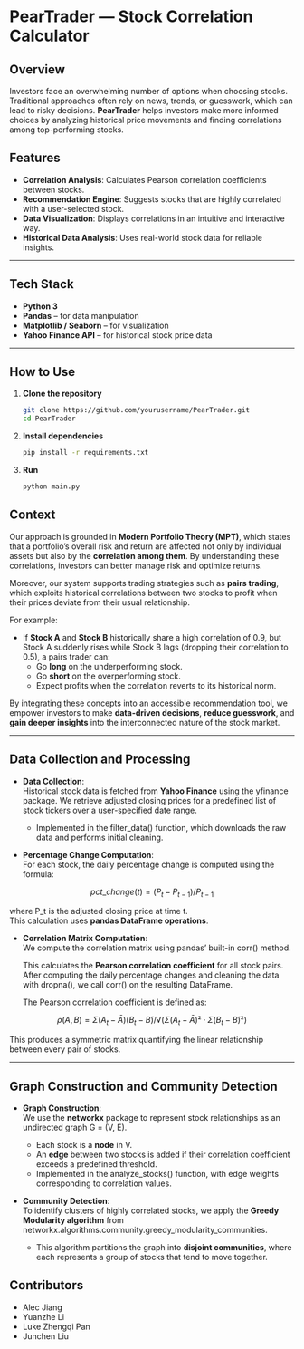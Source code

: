 # PearTrader — Stock Correlation Calculator  
## Overview
Investors face an overwhelming number of options when choosing stocks. Traditional approaches often rely on news, trends, or guesswork, which can lead to risky decisions. **PearTrader** helps investors make more informed choices by analyzing historical price movements and finding correlations among top-performing stocks.


## Features  
- **Correlation Analysis**: Calculates Pearson correlation coefficients between stocks.  
- **Recommendation Engine**: Suggests stocks that are highly correlated with a user-selected stock.  
- **Data Visualization**: Displays correlations in an intuitive and interactive way.  
- **Historical Data Analysis**: Uses real-world stock data for reliable insights.  

---

## Tech Stack  
- **Python 3**  
- **Pandas** – for data manipulation  
- **Matplotlib / Seaborn** – for visualization  
- **Yahoo Finance API** – for historical stock price data  

---

## How to Use  

1. **Clone the repository**  
   ```bash
   git clone https://github.com/yourusername/PearTrader.git
   cd PearTrader
   ```
   
2. **Install dependencies**
   ```bash
   pip install -r requirements.txt
   ```

3. **Run**
    ```bash
    python main.py
    ```

## Context  

Our approach is grounded in **Modern Portfolio Theory (MPT)**, which states that a portfolio’s overall risk and return are affected not only by individual assets but also by the **correlation among them**. By understanding these correlations, investors can better manage risk and optimize returns.  

Moreover, our system supports trading strategies such as **pairs trading**, which exploits historical correlations between two stocks to profit when their prices deviate from their usual relationship.  

For example:  
- If **Stock A** and **Stock B** historically share a high correlation of 0.9, but Stock A suddenly rises while Stock B lags (dropping their correlation to 0.5), a pairs trader can:
  - Go **long** on the underperforming stock.
  - Go **short** on the overperforming stock.  
  - Expect profits when the correlation reverts to its historical norm.  

By integrating these concepts into an accessible recommendation tool, we empower investors to make **data-driven decisions**, **reduce guesswork**, and **gain deeper insights** into the interconnected nature of the stock market.  

---

## Data Collection and Processing  

- **Data Collection**:  
  Historical stock data is fetched from **Yahoo Finance** using the yfinance package. We retrieve adjusted closing prices for a predefined list of stock tickers over a user-specified date range.  
  - Implemented in the filter_data() function, which downloads the raw data and performs initial cleaning.  

- **Percentage Change Computation**:  
  For each stock, the daily percentage change is computed using the formula:  

```math
  pct\_change(t) = (P_t - P_{t-1}) / P_{t-1}  
```
  where P_t is the adjusted closing price at time t.  
  This calculation uses **pandas DataFrame operations**.  

- **Correlation Matrix Computation**:  
  We compute the correlation matrix using pandas’ built-in corr() method.
  
  This calculates the **Pearson correlation coefficient** for all stock pairs. After computing the daily percentage changes and cleaning the data with dropna(), we call corr() on the resulting DataFrame.  

  The Pearson correlation coefficient is defined as:  
```math
  ρ(A, B) = Σ(A_t - Ā)(B_t - B̄) / √(Σ(A_t - Ā)² · Σ(B_t - B̄)²)  
```
  This produces a symmetric matrix quantifying the linear relationship between every pair of stocks.  

---

## Graph Construction and Community Detection  

- **Graph Construction**:  
  We use the **networkx** package to represent stock relationships as an undirected graph G = (V, E).  
  - Each stock is a **node** in V.  
  - An **edge** between two stocks is added if their correlation coefficient exceeds a predefined threshold.  
  - Implemented in the analyze_stocks() function, with edge weights corresponding to correlation values.  

- **Community Detection**:  
  To identify clusters of highly correlated stocks, we apply the **Greedy Modularity algorithm** from networkx.algorithms.community.greedy_modularity_communities.  
  - This algorithm partitions the graph into **disjoint communities**, where each represents a group of stocks that tend to move together.  


## Contributors
- Alec Jiang
- Yuanzhe Li
- Luke Zhengqi Pan
- Junchen Liu


